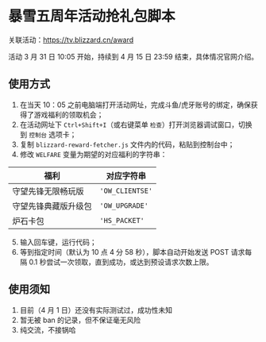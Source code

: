 # 暴雪五周年活动抢礼包脚本

关联活动：<https://tv.blizzard.cn/award>

活动 3 月 31 日 10:05 开始，持续到 4 月 15 日 23:59 结束，具体情况官网介绍。

## 使用方式

1. 在当天 10：05 之前电脑端打开活动网址，完成斗鱼/虎牙账号的绑定，确保获得了游戏福利的领取机会；
2. 在活动网址下 `Ctrl+Shift+I`（或右键菜单 `检查`）打开浏览器调试窗口，切换到 `控制台` 选项卡；
3. 复制 `blizzard-reward-fetcher.js` 文件内的代码，粘贴到控制台中；
4. 修改 `WELFARE` 变量为期望的对应福利的字符串：

| 福利                 | 对应字符串  |
| -------------------- | ----------- |
| 守望先锋无限畅玩版   | `'OW_CLIENTSE'` |
| 守望先锋典藏版升级包 | `'OW_UPGRADE'`  |
| 炉石卡包             | `'HS_PACKET'`   |

5. 输入回车键，运行代码；
6. 等到指定时间（默认为 10 点 4 分 58 秒），脚本自动开始发送 POST 请求每隔 0.1 秒尝试一次领取，直到成功，或达到预设请求次数上限。

## 使用须知

1. 目前（4 月 1 日）还没有实际测试过，成功性未知
2. 暂无被 ban 的记录，但不保证毫无风险
3. 纯交流，不接锅哈
